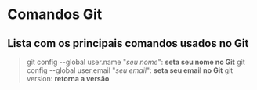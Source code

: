 # Comandos Git
## Lista com os principais comandos usados no Git

> git config --global user.name "*seu nome*": **seta seu nome no Git**
> git config --global user.email "*seu email*": **seta seu email no Git**
> git version: **retorna a versão**
